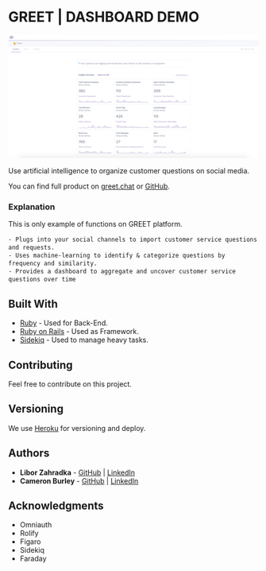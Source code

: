 # GREET | DASHBOARD DEMO
![Demo](demo.png)

Use artificial intelligence to organize customer questions on social media.

You can find full product on [greet.chat](https://www.greet.chat/) or [GitHub](https://liborzahradka.github.io/GreetDashboard/).

### Explanation

This is only example of functions on GREET platform.

```
- Plugs into your social channels to import customer service questions and requests.
- Uses machine-learning to identify & categorize questions by frequency and similarity.
- Provides a dashboard to aggregate and uncover customer service questions over time
```

## Built With

* [Ruby](https://www.ruby-lang.org/en/) - Used for Back-End.
* [Ruby on Rails](https://maven.apache.org/) - Used as Framework.
* [Sidekiq](https://rometools.github.io/rome/) - Used to manage heavy tasks.

## Contributing

Feel free to contribute on this project.

## Versioning

We use [Heroku](https://heroku.com/) for versioning and deploy.

## Authors

* **Libor Zahradka** - [GitHub](https://github.com/liborzahradka) | [LinkedIn](https://www.linkedin.com/in/libor-zahradka-20818186/)
* **Cameron Burley** - [GitHub](https://github.com/) | [LinkedIn](https://www.linkedin.com/in/cam-burley-8b9b587/)

## Acknowledgments

* Omniauth
* Rolify
* Figaro
* Sidekiq
* Faraday
